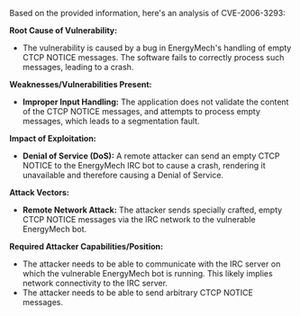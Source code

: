 Based on the provided information, here's an analysis of CVE-2006-3293:

**Root Cause of Vulnerability:**

*   The vulnerability is caused by a bug in EnergyMech's handling of empty CTCP NOTICE messages. The software fails to correctly process such messages, leading to a crash.

**Weaknesses/Vulnerabilities Present:**

*   **Improper Input Handling:** The application does not validate the content of the CTCP NOTICE messages, and attempts to process empty messages, which leads to a segmentation fault.

**Impact of Exploitation:**

*   **Denial of Service (DoS):** A remote attacker can send an empty CTCP NOTICE to the EnergyMech IRC bot to cause a crash, rendering it unavailable and therefore causing a Denial of Service.

**Attack Vectors:**

*   **Remote Network Attack:** The attacker sends specially crafted, empty CTCP NOTICE messages via the IRC network to the vulnerable EnergyMech bot.

**Required Attacker Capabilities/Position:**

*   The attacker needs to be able to communicate with the IRC server on which the vulnerable EnergyMech bot is running. This likely implies network connectivity to the IRC server.
*   The attacker needs to be able to send arbitrary CTCP NOTICE messages.